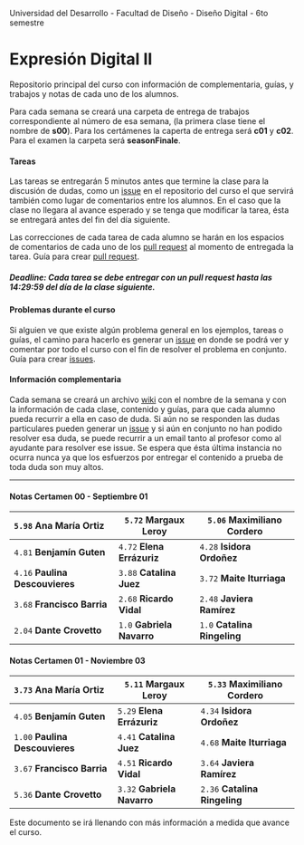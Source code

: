 Universidad del Desarrollo - Facultad de Diseño - Diseño Digital - 6to semestre

# Expresión Digital II

Repositorio principal del curso con información de complementaria, guías, y trabajos y notas de cada uno de los alumnos.  

Para cada semana se creará una carpeta de entrega de trabajos correspondiente al número de esa semana, (la primera clase tiene el nombre de **s00**). Para los certámenes la caperta de entrega será **c01** y **c02**. Para el examen la carpeta será **seasonFinale**. 



#### Tareas

Las tareas se entregarán 5 minutos antes que termine la clase para la discusión de dudas, como un [issue](https://github.com/nicotron/ed222016/issues) en el repositorio del curso el que servirá también como lugar de comentarios entre los alumnos. En el caso que la clase no llegara al avance esperado y se tenga que modificar la tarea, ésta se entregará antes del fin del día siguiente. 

Las correcciones de cada tarea de cada alumno se harán en los espacios de comentarios de cada uno de los [pull request](https://github.com/nicotron/ed222016/pulls) al momento de entregada la tarea. Guía para crear [pull request](https://help.github.com/articles/creating-a-pull-request/).

##### Deadline: Cada tarea se debe entregar con un pull request hasta las 14:29:59 del día de la clase siguiente. 



#### Problemas durante el curso

Si alguien ve que existe algún problema general en los ejemplos, tareas o guías, el camino para hacerlo es generar un [issue](https://github.com/nicotron/ed222016/issues) en donde se podrá ver y comentar por todo el curso con el fin de resolver el problema en conjunto. Guía para crear [issues](https://help.github.com/articles/creating-an-issue/).



#### Información complementaria

Cada semana se creará un archivo [wiki](https://github.com/nicotron/ed222016/wiki) con el nombre de la semana y con la información de cada clase, contenido y guías, para que cada alumno pueda recurrir a ella en caso de duda. Si aún no se responden las dudas particulares pueden generar un [issue](https://github.com/nicotron/ed222016/issues) y si aún en conjunto no han podido resolver esa duda, se puede recurrir a un email tanto al profesor como al ayudante para resolver ese issue. Se espera que ésta última instancia no ocurra nunca ya que los esfuerzos por entregar el contenido a prueba de toda duda son muy altos.

------
#### Notas Certamen 00 - Septiembre 01

| `5.98` **Ana María Ortiz**      | `5.72` **Margaux Leroy**   | `5.06` **Maximiliano Cordero** |
| :------------------------------ | -------------------------- | ------------------------------ |
| `4.81` **Benjamín Guten**       | `4.72` **Elena Errázuriz** | `4.28` **Isidora Ordoñez**     |
| `4.16` **Paulina Descouvieres** | `3.88` **Catalina Juez**   | `3.72` **Maite Iturriaga**     |
| `3.68` **Francisco Barria**     | `2.68` **Ricardo Vidal**   | `2.48` **Javiera Ramírez**     |
| `2.04`  **Dante Crovetto**      | `1.0` **Gabriela Navarro** | `1.0` **Catalina Ringeling**   |

#### Notas Certamen 01 - Noviembre 03

| `3.73` **Ana María Ortiz**      | `5.11` **Margaux Leroy**    | `5.33` **Maximiliano Cordero** |
| :------------------------------ | --------------------------- | ------------------------------ |
| `4.05` **Benjamín Guten**       | `5.29` **Elena Errázuriz**  | `4.34` **Isidora Ordoñez**     |
| `1.00` **Paulina Descouvieres** | `4.41` **Catalina Juez**    | `4.68` **Maite Iturriaga**     |
| `3.67` **Francisco Barria**     | `4.51` **Ricardo Vidal**    | `3.64` **Javiera Ramírez**     |
| `5.36`  **Dante Crovetto**      | `3.32` **Gabriela Navarro** | `2.36` **Catalina Ringeling**  |




Este documento se irá llenando con más información a medida que avance el curso.

